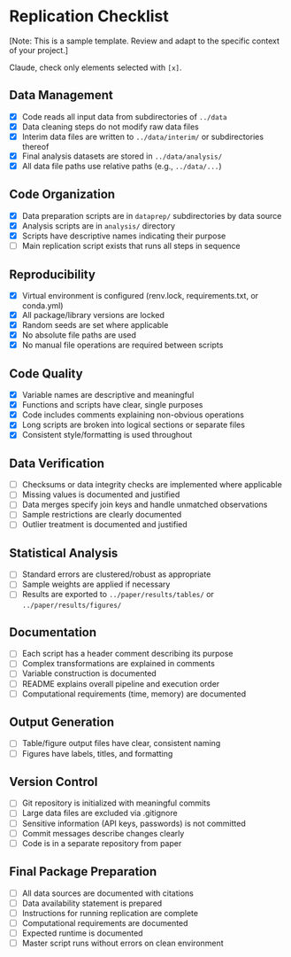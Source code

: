 # Replication Checklist
[Note: This is a sample template. Review and adapt to the specific context of your project.]

Claude, check only elements selected with `[x]`.

## Data Management
- [x] Code reads all input data from subdirectories of `../data`
- [x] Data cleaning steps do not modify raw data files
- [x] Interim data files are written to `../data/interim/` or subdirectories thereof
- [x] Final analysis datasets are stored in `../data/analysis/`
- [x] All data file paths use relative paths (e.g., `../data/...`)

## Code Organization
- [x] Data preparation scripts are in `dataprep/` subdirectories by data source
- [x] Analysis scripts are in `analysis/` directory
- [x] Scripts have descriptive names indicating their purpose
- [ ] Main replication script exists that runs all steps in sequence

## Reproducibility
- [x] Virtual environment is configured (renv.lock, requirements.txt, or conda.yml)
- [x] All package/library versions are locked
- [x] Random seeds are set where applicable
- [x] No absolute file paths are used
- [x] No manual file operations are required between scripts

## Code Quality
- [x] Variable names are descriptive and meaningful
- [x] Functions and scripts have clear, single purposes
- [x] Code includes comments explaining non-obvious operations
- [x] Long scripts are broken into logical sections or separate files
- [x] Consistent style/formatting is used throughout

## Data Verification
- [ ] Checksums or data integrity checks are implemented where applicable
- [ ] Missing values is documented and justified
- [ ] Data merges specify join keys and handle unmatched observations
- [ ] Sample restrictions are clearly documented
- [ ] Outlier treatment is documented and justified

## Statistical Analysis
- [ ] Standard errors are clustered/robust as appropriate
- [ ] Sample weights are applied if necessary
- [ ] Results are exported to `../paper/results/tables/` or `../paper/results/figures/`

## Documentation
- [ ] Each script has a header comment describing its purpose
- [ ] Complex transformations are explained in comments
- [ ] Variable construction is documented
- [ ] README explains overall pipeline and execution order
- [ ] Computational requirements (time, memory) are documented

## Output Generation
- [ ] Table/figure output files have clear, consistent naming
- [ ] Figures have labels, titles, and formatting

## Version Control
- [ ] Git repository is initialized with meaningful commits
- [ ] Large data files are excluded via .gitignore
- [ ] Sensitive information (API keys, passwords) is not committed
- [ ] Commit messages describe changes clearly
- [ ] Code is in a separate repository from paper

## Final Package Preparation
- [ ] All data sources are documented with citations
- [ ] Data availability statement is prepared
- [ ] Instructions for running replication are complete
- [ ] Computational requirements are documented
- [ ] Expected runtime is documented
- [ ] Master script runs without errors on clean environment
